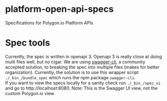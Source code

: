 # platform-open-api-specs
Specifications for Polygon.io Platform APIs

# Spec tools

Currently, the spec is written in openapi 3. Openapi 3 is really close at doing multi files well, but no cigar.
We are using [swagger-cli](https://github.com/APIDevTools/swagger-cli), a community accepted solution, to breaking the spec
into multiple files (makes for better organization). Currently, the solution is to use this wrapper script `./_bin_/bundle_spec`
which runs the npm package `swagger-cli`.  
If you want to view the specs locally for a sanity check run `./_bin_/spec_ui`
and go to http://localhost:8080. Note: This is the Swagger UI view, not the custom Polygon.io view.
